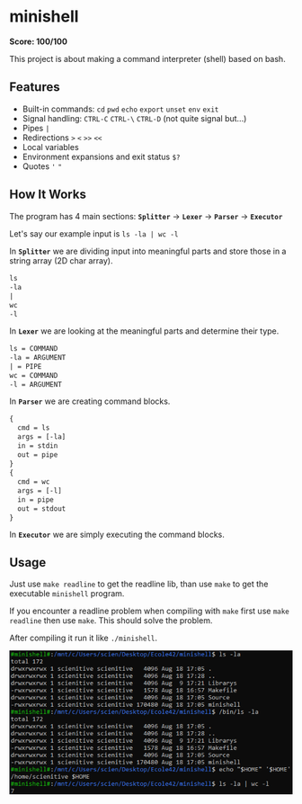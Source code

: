 # minishell

**Score: 100/100**

This project is about making a command interpreter (shell) based on bash.

## Features

- Built-in commands: `cd` `pwd` `echo` `export` `unset` `env` `exit`
- Signal handling: `CTRL-C` `CTRL-\` `CTRL-D` (not quite signal but...)
- Pipes `|`
- Redirections `>` `<` `>>` `<<`
- Local variables
- Environment expansions and exit status `$?`
- Quotes `'` `"`

## How It Works

The program has 4 main sections: **`Splitter`** -> **`Lexer`** -> **`Parser`** -> **`Executor`**

Let's say our example input is `ls -la | wc -l`

In **`Splitter`** we are dividing input into meaningful parts and store those in a string array (2D char array).
```
ls
-la
|
wc
-l
```

In **`Lexer`** we are looking at the meaningful parts and determine their type.
```
ls = COMMAND
-la = ARGUMENT
| = PIPE
wc = COMMAND
-l = ARGUMENT
```

In **`Parser`** we are creating command blocks.
```
{
  cmd = ls
  args = [-la]
  in = stdin
  out = pipe
}
{
  cmd = wc
  args = [-l]
  in = pipe
  out = stdout
}
```

In **`Executor`** we are simply executing the command blocks.

## Usage

Just use `make readline` to get the readline lib, than use `make` to get the executable `minishell` program.

If you encounter a readline problem when compiling with `make` first use `make readline` then use `make`. This should solve the problem.

After compiling it run it like `./minishell`.

![Visual](./Assets/minishell.png)
